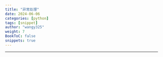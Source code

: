 ```yaml
---
title: "异常处理"
date: 2024-06-06
categories: [python]
tags: [snippet]
author: "wangy325"
weight: 7
BookToC: false
snippets: true
---
```


---
